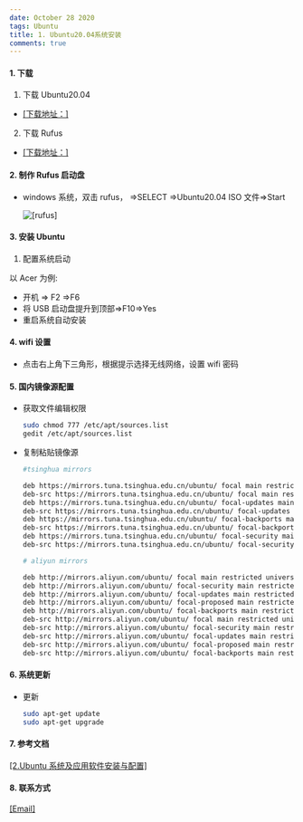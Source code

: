 ```yaml
---
date: October 28 2020
tags: Ubuntu
title: 1. Ubuntu20.04系统安装
comments: true
---
```


#### 1. 下载

1. 下载 Ubuntu20.04

- [[下载地址：]](https://ubuntu.com/download/desktop)

2. 下载 Rufus

- [[下载地址：]](http://rufus.ie/)

#### 2. 制作 Rufus 启动盘

- windows 系统，双击 rufus， =>SELECT =>Ubuntu20.04 ISO 文件=>Start

  ![[rufus]](https://s1.ax1x.com/2020/10/02/0QGOOI.png)

#### 3. 安装 Ubuntu

1. 配置系统启动

以 Acer 为例:

- 开机 => F2 =>F6
- 将 USB 启动盘提升到顶部=>F10=>Yes
- 重启系统自动安装

#### 4. wifi 设置

- 点击右上角下三角形，根据提示选择无线网络，设置 wifi 密码

#### 5. 国内镜像源配置

- 获取文件编辑权限

  ```bash
  sudo chmod 777 /etc/apt/sources.list
  gedit /etc/apt/sources.list
  ```

- 复制粘贴镜像源

  ```bash
  #tsinghua mirrors

  deb https://mirrors.tuna.tsinghua.edu.cn/ubuntu/ focal main restricted universe multiverse
  deb-src https://mirrors.tuna.tsinghua.edu.cn/ubuntu/ focal main restricted universe multiverse
  deb https://mirrors.tuna.tsinghua.edu.cn/ubuntu/ focal-updates main restricted universe multiverse
  deb-src https://mirrors.tuna.tsinghua.edu.cn/ubuntu/ focal-updates main restricted universe multiverse
  deb https://mirrors.tuna.tsinghua.edu.cn/ubuntu/ focal-backports main restricted universe multiverse
  deb-src https://mirrors.tuna.tsinghua.edu.cn/ubuntu/ focal-backports main restricted universe multiverse
  deb https://mirrors.tuna.tsinghua.edu.cn/ubuntu/ focal-security main restricted universe multiverse
  deb-src https://mirrors.tuna.tsinghua.edu.cn/ubuntu/ focal-security main restricted universe multiverse

  # aliyun mirrors

  deb http://mirrors.aliyun.com/ubuntu/ focal main restricted universe multiverse
  deb http://mirrors.aliyun.com/ubuntu/ focal-security main restricted universe multiverse
  deb http://mirrors.aliyun.com/ubuntu/ focal-updates main restricted universe multiverse
  deb http://mirrors.aliyun.com/ubuntu/ focal-proposed main restricted universe multiverse
  deb http://mirrors.aliyun.com/ubuntu/ focal-backports main restricted universe multiverse
  deb-src http://mirrors.aliyun.com/ubuntu/ focal main restricted universe multiverse
  deb-src http://mirrors.aliyun.com/ubuntu/ focal-security main restricted universe multiverse
  deb-src http://mirrors.aliyun.com/ubuntu/ focal-updates main restricted universe multiverse
  deb-src http://mirrors.aliyun.com/ubuntu/ focal-proposed main restricted universe multiverse
  deb-src http://mirrors.aliyun.com/ubuntu/ focal-backports main restricted universe multiverse
  ```

#### 6. 系统更新

- 更新

  ```bash
  sudo apt-get update
  sudo apt-get upgrade
  ```

#### 7. 参考文档

[[2.Ubuntu 系统及应用软件安装与配置]](https://web-oyster.github.io/2020/10/24/Linux/Ubuntu/Ubuntu%E7%B3%BB%E7%BB%9F%E5%8F%8A%E5%BA%94%E7%94%A8%E8%BD%AF%E4%BB%B6%E5%AE%89%E8%A3%85%E4%B8%8E%E9%85%8D%E7%BD%AE/)

#### 8. 联系方式

[[Email]](yuanmin8888@outlook.com)
